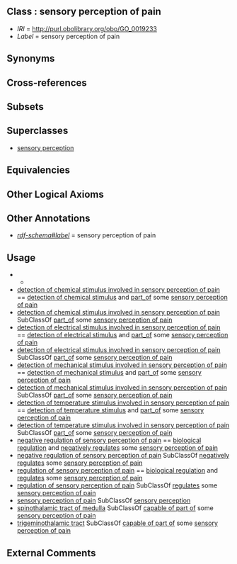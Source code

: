 
## Class : sensory perception of pain

 * *IRI* = http://purl.obolibrary.org/obo/GO_0019233
 * *Label* = sensory perception of pain

## Synonyms


## Cross-references


## Subsets


## Superclasses

 * [sensory perception](../../GO/00/GO_0007600.md)

## Equivalencies


## Other Logical Axioms


## Other Annotations

 * *[rdf-schema#label](../../el/rdf-schema#label.md)* = sensory perception of pain

## Usage

 * -
 * [detection of chemical stimulus involved in sensory perception of pain](../../GO/68/GO_0050968.md) == [detection of chemical stimulus](../../GO/93/GO_0009593.md) and [part_of](../../BFO/50/BFO_0000050.md) some [sensory perception of pain](../../GO/33/GO_0019233.md)
 * [detection of chemical stimulus involved in sensory perception of pain](../../GO/68/GO_0050968.md) SubClassOf [part_of](../../BFO/50/BFO_0000050.md) some [sensory perception of pain](../../GO/33/GO_0019233.md)
 * [detection of electrical stimulus involved in sensory perception of pain](../../GO/67/GO_0050967.md) == [detection of electrical stimulus](../../GO/81/GO_0050981.md) and [part_of](../../BFO/50/BFO_0000050.md) some [sensory perception of pain](../../GO/33/GO_0019233.md)
 * [detection of electrical stimulus involved in sensory perception of pain](../../GO/67/GO_0050967.md) SubClassOf [part_of](../../BFO/50/BFO_0000050.md) some [sensory perception of pain](../../GO/33/GO_0019233.md)
 * [detection of mechanical stimulus involved in sensory perception of pain](../../GO/66/GO_0050966.md) == [detection of mechanical stimulus](../../GO/82/GO_0050982.md) and [part_of](../../BFO/50/BFO_0000050.md) some [sensory perception of pain](../../GO/33/GO_0019233.md)
 * [detection of mechanical stimulus involved in sensory perception of pain](../../GO/66/GO_0050966.md) SubClassOf [part_of](../../BFO/50/BFO_0000050.md) some [sensory perception of pain](../../GO/33/GO_0019233.md)
 * [detection of temperature stimulus involved in sensory perception of pain](../../GO/65/GO_0050965.md) == [detection of temperature stimulus](../../GO/48/GO_0016048.md) and [part_of](../../BFO/50/BFO_0000050.md) some [sensory perception of pain](../../GO/33/GO_0019233.md)
 * [detection of temperature stimulus involved in sensory perception of pain](../../GO/65/GO_0050965.md) SubClassOf [part_of](../../BFO/50/BFO_0000050.md) some [sensory perception of pain](../../GO/33/GO_0019233.md)
 * [negative regulation of sensory perception of pain](../../GO/57/GO_1904057.md) == [biological regulation](../../GO/07/GO_0065007.md) and [negatively regulates](../../RO/12/RO_0002212.md) some [sensory perception of pain](../../GO/33/GO_0019233.md)
 * [negative regulation of sensory perception of pain](../../GO/57/GO_1904057.md) SubClassOf [negatively regulates](../../RO/12/RO_0002212.md) some [sensory perception of pain](../../GO/33/GO_0019233.md)
 * [regulation of sensory perception of pain](../../GO/30/GO_0051930.md) == [biological regulation](../../GO/07/GO_0065007.md) and [regulates](../../RO/11/RO_0002211.md) some [sensory perception of pain](../../GO/33/GO_0019233.md)
 * [regulation of sensory perception of pain](../../GO/30/GO_0051930.md) SubClassOf [regulates](../../RO/11/RO_0002211.md) some [sensory perception of pain](../../GO/33/GO_0019233.md)
 * [sensory perception of pain](../../GO/33/GO_0019233.md) SubClassOf [sensory perception](../../GO/00/GO_0007600.md)
 * [spinothalamic tract of medulla](../../UBERON/44/UBERON_0002944.md) SubClassOf [capable of part of](../../RO/16/RO_0002216.md) some [sensory perception of pain](../../GO/33/GO_0019233.md)
 * [trigeminothalamic tract](../../UBERON/71/UBERON_0004171.md) SubClassOf [capable of part of](../../RO/16/RO_0002216.md) some [sensory perception of pain](../../GO/33/GO_0019233.md)

## External Comments

